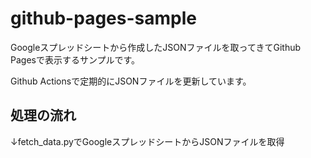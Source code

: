 # github-pages-sample

Googleスプレッドシートから作成したJSONファイルを取ってきてGithub Pagesで表示するサンプルです。

Github Actionsで定期的にJSONファイルを更新しています。

## 処理の流れ

↓fetch_data.pyでGoogleスプレッドシートからJSONファイルを取得
